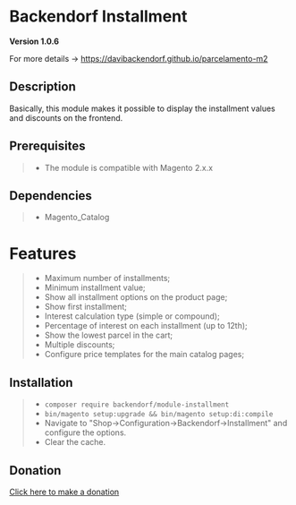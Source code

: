 

# Backendorf Installment
**Version 1.0.6**

For more details -> https://davibackendorf.github.io/parcelamento-m2

## Description
 Basically, this module makes it possible to display the installment values and discounts on the frontend.

## Prerequisites
> - The module is compatible with Magento 2.x.x

## Dependencies
> - Magento_Catalog

# Features
> - Maximum number of installments;
> - Minimum installment value;
> - Show all installment options on the product page;
> - Show first installment;
> - Interest calculation type (simple or compound);
> - Percentage of interest on each installment (up to 12th);
> - Show the lowest parcel in the cart;
> - Multiple discounts;
> - Configure price templates for the main catalog pages;

## Installation
> - `composer require backendorf/module-installment`
> - `bin/magento setup:upgrade && bin/magento setup:di:compile`
> - Navigate to "Shop->Configuration->Backendorf->Installment" and configure the options.
> - Clear the cache.


## Donation

[Click here to make a donation](https://www.paypal.com/donate?business=RDQ4VDNPKJKB8&no_recurring=0&currency_code=BRL)
